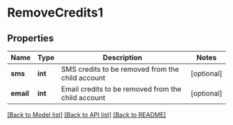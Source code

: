 # RemoveCredits1

## Properties
Name | Type | Description | Notes
------------ | ------------- | ------------- | -------------
**sms** | **int** | SMS credits to be removed from the child account | [optional] 
**email** | **int** | Email credits to be removed from the child account | [optional] 

[[Back to Model list]](../README.md#documentation-for-models) [[Back to API list]](../README.md#documentation-for-api-endpoints) [[Back to README]](../README.md)


